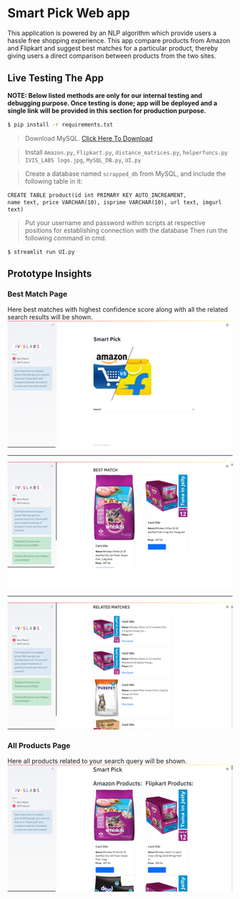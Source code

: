 # Smart Pick Web app

This application is powered by an NLP algorithm which provide users a
hassle free shopping experience. This app compare products from Amazon
and Flipkart and suggest best matches for a particular product, thereby
giving users a direct comparison between products from the two sites.

## Live Testing The App
<STRONG>NOTE: Below listed methods are only for our internal testing and debugging
purpose. Once testing is done; app will be deployed and a single link will be
provided in this section for production purpose. </STRONG>  
```sh
$ pip install -r requirements.txt
```
> Download MySQL. <a href="https://dev.mysql.com/downloads/installer/" target="_blank">Click Here To Download</a>

>Install `Amazon.py`, `Flipkart.py`, `distance_matrices.py`, `helperfuncs.py`
`IVIS_LABS logo.jpg`, `MySQL_DB.py`, `UI.py`

> Create a database named `scrapped_db` from MySQL, and include the following table in it:

```shell script
CREATE TABLE product(id int PRIMARY KEY AUTO_INCREAMENT,
name text, price VARCHAR(10), isprime VARCHAR(10), url text, imgurl text)
```

> Put your username and password within scripts at respective positions
>for establishing connection with the database Then run the following command in cmd.

```shell script
$ streamlit run UI.py
```

## Prototype Insights
### Best Match Page
Here best matches with highest confidence score along with all the related search results will be shown.
<br><img src="Images/2021-06-29.png" alt="image"/>
<hr>
<img src="Images/2021-06-29 (1).png" alt="image"/>
<hr>
<img src="Images/2021-06-29 (2).png" alt="image"/>

### All Products Page
Here all products related to your search query will be shown.<br>
<img src="Images/2021-06-29 (3).png" alt="image"/>